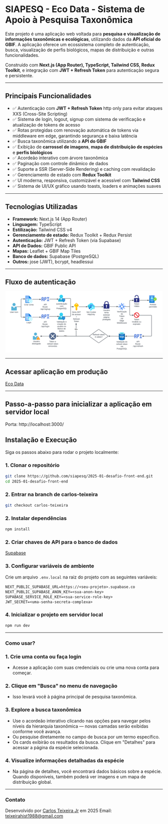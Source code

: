 # **SIAPESQ - Eco Data - Sistema de Apoio à Pesquisa Taxonômica**

Este projeto é uma aplicação web voltada para **pesquisa e visualização de informações taxonômicas e ecológicas**, utilizando dados da **API oficial do GBIF**. A aplicação oferece um ecossistema completo de autenticação, busca, visualização de perfis biológicos, mapas de distribuição e outras funcionalidades.

Construído com **Next.js (App Router), TypeScript, Tailwind CSS, Redux Toolkit**, e integração com **JWT + Refresh Token** para autenticação segura e persistente.

---

## **Principais Funcionalidades**

- ✅ Autenticação com **JWT + Refresh Token** http only para evitar ataques XXS (Cross-Site Scripting)
- ✅ Sistema de login, logout, signup com sistema de verificação e atualização de tokens de acesso
- ✅ Rotas protegidas com renovação automática de tokens via middleware em edge, garantindo segurança e baixa latência
- ✅ Busca taxonômica utilizando a **API do GBIF**
- ✅ Exibição de **carrossel de imagens**, **mapa de distribuição de espécies** e **perfis biológicos**
- ✅ Acordeão interativo com árvore taxonômica
- ✅ Paginação com controle dinâmico de dados
- ✅ Suporte a SSR (Server-Side Rendering) e caching com revalidação
- ✅ Gerenciamento de estado com **Redux Toolkit**
- ✅ UI moderna, responsiva, customizável e acessível com **Tailwind CSS**
- ✅ Sistema de UI/UX gráfico usando toasts, loaders e animações suaves

---

## **Tecnologias Utilizadas**

- **Framework:** Next.js 14 (App Router)
- **Linguagem:** TypeScript
- **Estilização:** Tailwind CSS v4
- **Gerenciamento de estado:** Redux Toolkit + Redux Persist
- **Autenticação:** JWT + Refresh Token (via Supabase)
- **API de Dados:** GBIF Public API
- **Mapas:** Leaflet + GBIF Map Tiles
- **Banco de dados:** Supabase (PostgreSQL)
- **Outros:** jose (JWT), bcrypt, headlessui

---

## **Fluxo de autenticação**

<img src="./app/assets/images/app-fluxogram.png" alt="Fluxograma" width="800"/>

---

## **Acessar aplicação em produção**

[Eco Data](https://eco-data-chi.vercel.app/)

---

## **Passo-a-passo para inicializar a aplicação em servidor local**

Porta: http://localhost:3000/

## **Instalação e Execução**

Siga os passos abaixo para rodar o projeto localmente:

### 1. **Clonar o repositório**

```bash
git clone https://github.com/siapesq/2025-01-desafio-front-end.git
cd 2025-01-desafio-front-end
```

### 2. **Entrar na branch de carlos-teixeira**

```bash
git checkout carlos-teixeira
```

### 2. **Instalar dependências**

```bash
npm install
```

### 2. **Criar chaves de API para o banco de dados**

[Supabase](https://supabase.com/)

### 3. **Configurar variáveis de ambiente**

Crie um arquivo `.env.local` na raiz do projeto com as seguintes variáveis:

```env
NEXT_PUBLIC_SUPABASE_URL=https://<seu-projeto>.supabase.co
NEXT_PUBLIC_SUPABASE_ANON_KEY=<sua-anon-key>
SUPABASE_SERVICE_ROLE_KEY=<sua-service-role-key>
JWT_SECRET=<uma-senha-secreta-complexa>
```

### 4. **Inicializar o projeto em servidor local**

```bash
npm run dev
```

---

### **Como usar?**

### 1. **Crie uma conta ou faça login**
- Acesse a aplicação com suas credenciais ou crie uma nova conta para começar.

### 2. **Clique em "Busca" no menu de navegação**
- Isso levará você à página principal de pesquisa taxonômica.

### 3. **Explore a busca taxonômica**
- Use o acordeão interativo clicando nas opções para navegar pelos níveis da hierarquia taxonômica — novas camadas serão exibidas conforme você avança.
- Ou pesquise diretamente no campo de busca por um termo específico.
- Os cards exibirão os resultados da busca. Clique em "Detalhes" para acessar a página da espécie selecionada.

### 4. **Visualize informações detalhadas da espécie**
- Na página de detalhes, você encontrará dados básicos sobre a espécie. Quando disponíveis, também poderá ver imagens e um mapa de distribuição global.

---

### **Contato**

Desenvolvido por [Carlos Teixeira Jr](https://github.com/Carlos-Teixeira-Jr) em 2025
Email: teixeirahist1988@gmail.com
